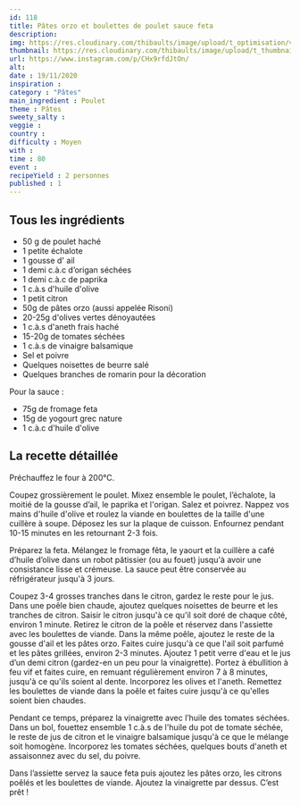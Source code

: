 ```yaml
---
id: 118
title: Pâtes orzo et boulettes de poulet sauce feta 
description: 
img: https://res.cloudinary.com/thibaults/image/upload/t_optimisation/v1605888881/Recipes/20201119_orzo_boulettes_feta.jpg
thumbnail: https://res.cloudinary.com/thibaults/image/upload/t_thumbnail_josie/v1605888881/Recipes/20201119_orzo_boulettes_feta.jpg
url: https://www.instagram.com/p/CHx9rfdJtOn/
alt: 
date : 19/11/2020
inspiration : 
category : "Pâtes"
main_ingredient : Poulet
theme : Pâtes
sweety_salty : 
veggie : 
country :
difficulty : Moyen
with : 
time : 80
event :
recipeYield : 2 personnes
published : 1
---
```


## Tous les ingrédients
 - 50 g de poulet haché
 - 1 petite échalote
 - 1 gousse d' ail
 - 1 demi c.à.c d’origan séchées
 - 1 demi c.à.c de paprika
 - 1 c.à.s d'huile d'olive
 - 1 petit citron
 - 50g de pâtes orzo (aussi appelée Risoni)
 - 20-25g d'olives vertes dénoyautées
 - 1 c.à.s d'aneth frais haché
 - 15-20g de tomates séchées
 - 1 c.à.s de vinaigre balsamique
 - Sel et poivre
 - Quelques noisettes de beurre salé
 - Quelques branches de romarin pour la décoration

Pour la sauce :
 - 75g de fromage feta
 - 15g de yogourt grec nature
 - 1 c.à.c d'huile d'olive

## La recette détaillée
Préchauffez le four à 200°C.

Coupez grossièrement le poulet. Mixez ensemble le poulet, l’échalote, la moitié de la gousse d’ail, le paprika et l'origan. Salez et poivrez. Nappez vos mains d'huile d'olive et roulez la viande en boulettes de la taille d'une cuillère à soupe. Déposez les sur la plaque de cuisson. Enfournez pendant 10-15 minutes en les retournant 2-3 fois. 

Préparez la feta. Mélangez le fromage fêta, le yaourt et la cuillère a café d’huile d’olive dans un robot pâtissier (ou au fouet) jusqu'à avoir une consistance lisse et crémeuse. La sauce peut être conservée au réfrigérateur jusqu'à 3 jours.

Coupez 3-4 grosses tranches dans le citron, gardez le reste pour le jus. Dans une poêle bien chaude, ajoutez quelques noisettes de beurre et les tranches de citron. Saisir le citron jusqu'à ce qu'il soit doré de chaque côté, environ 1 minute. Retirez le citron de la poêle et réservez dans l'assiette avec les boulettes de viande. Dans la même poêle, ajoutez le reste de la gousse d'ail et les pâtes orzo. Faites cuire jusqu'à ce que l'ail soit parfumé et les pâtes grillées, environ 2-3 minutes. Ajoutez 1 petit verre d'eau et le jus d’un demi citron (gardez-en un peu pour la vinaigrette). Portez à ébullition à feu vif et faites cuire, en remuant régulièrement environ 7 à 8 minutes, jusqu'à ce qu'ils soient al dente. Incorporez les olives et l'aneth. Remettez les boulettes de viande dans la poêle et faites cuire jusqu'à ce qu'elles soient bien chaudes.

Pendant ce temps, préparez la vinaigrette avec l’huile des tomates séchées. Dans un bol, fouettez ensemble 1 c.à.s de l'huile du pot de tomate séchée, le reste de jus de citron et le vinaigre balsamique jusqu'à ce que le mélange soit homogène. Incorporez les tomates séchées, quelques bouts d'aneth et assaisonnez avec du sel, du poivre.

Dans l’assiette servez la sauce feta puis ajoutez les pâtes orzo, les citrons poêlés et les boulettes de viande. Ajoutez la vinaigrette par dessus. C’est prêt !